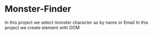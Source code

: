 # Monster-Finder
In this project we select monster character as by name or Email
In this project we create element with DOM 
